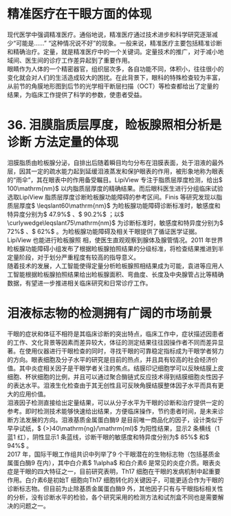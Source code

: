 # 精准医疗在干眼方面的体现  
现代医学中强调精准医疗。通俗地说，精准医疗通过技术进步和科学研究逐渐减少“可能是……” “这种情况说不好”的现象。一般来说，精准医疗主要包括精准诊断和精确治疗。定量，就是精准医疗中的一个关键词。定量技术的推广，对于减小地域间、医生间的诊疗工作差异起到了重要作用。  
眼睛作为人体的一个精密器官，组织层次多，各自功能不同，体积小，往往很小的变化就会对人们的生活造成较大的困扰。在此背景下，眼科的特殊检查较为丰富，从前节的角膜地形图到后节的光学相干断层扫描（OCT）等检查都给出了定量的结果，为临床工作提供了科学的参数，使患者受益。  
# 36. 泪膜脂质层厚度，睑板腺照相分析是诊断 方法定量的体现  
泪膜脂质由睑板腺分泌，自排出后随着瞬目均匀分布在泪膜表面，处于泪液的最外层，因其一定的疏水能力起到延缓泪液蒸发和保护眼表的作用，被形象地称为眼表的“雨伞”，其在眼表中的作用备受瞩目。LipiView 专注于脂质层厚度检测，给出$ 100\mathrm{nm}$     以内脂质层厚度的精确结果。而后眼科医生进行分组临床试验选取LipiView 脂质层厚度诊断睑板腺功能障碍的参考区间。Finis 等研究发现以脂质层厚度$ \leqslant60\mathrm{nm}$     为睑板腺功能障碍诊断标准时，敏感度和特异度分别为$ 47.9\%$ 、$ 90.2\%$ ；以$ \curlywedge\leqslant75\mathrm{nm}$     为诊断标准时，敏感度和特异度分别为$ 72\%$ 、$ 62\%$ 。为睑板腺功能障碍及相关干眼提供了循证医学证据。 LipiView  也能进行睑板腺照 相，使医生直观观察到腺体及腺管情况。2011 年世界睑板腺功能障碍小组发布了根据睑板腺拍照结果的分级标准，将检查结果推进到半定量阶段，对于划分严重程度有较高的指导意义。  
随着技术的发展，人工智能使得定量分析睑板腺照相结果成为可能，袁进等应用人工智能根据睑板腺拍照结果给出睑板腺面积、弯曲度、长度及中央腺管占比等精确数据，有望进一步推进相关临床研究和日常诊疗工作。  
#  泪液标志物的检测拥有广阔的市场前景  
干眼的症状和体征不相符是其临床诊断的突出特点，临床工作中，症状描述因患者的工作、文化背景等因素而差异较大，体征的测定结果往往因操作者不同而差异显著。在使用仪器进行干眼检查的同时，寻找干眼的可靠稳定指标成为干眼学者努力的方向。眼表细胞及分子水平的研究是目前的热点，并且具有较高的社会经济价值。其中炎症相关因子是干眼学者关注的焦点。结膜印记细胞学可以反映结膜上皮细胞、杯状细胞的比例，并且可以通过聚合酶链式反应技术得到结膜细胞炎性因子的表达水平。泪液生化检查由于其无创性且可反映角膜结膜整体因子水平而具有更大的应用价值。  
泪液因子检测直接给出定量结果，可以从分子水平为干眼的诊断和治疗提供一定的参考。即时检测技术能够快速给出结果，方便临床操作，节约患者时间，是未来诊断方法发展的方向。泪液基质金属蛋白酶9 是目前唯一商品化的因子，设计类似于早孕试纸，$ {>}40\mathrm{ng}/\mathrm{ml}$     为阳性结果，显示2 条横线（1 蓝1 红），阴性显示1 条蓝线，诊断干眼的敏感度和特异度分别为$ 85\%$  和$ 94\%$ 。  
2017 年，国际干眼工作组共识中列举了9 个干眼潜在的生物标志物（包括基质金属蛋白酶9 在内），其中白介素$ 1\alpha$  和白介素6 是常见的炎症介质。眼表炎症是干眼的四大特征之一，目前研究表明，Th17 细胞在干眼的发病机制中起重要作用。白介素6是初始T 细胞向Th17 细胞转化的关键因子，可能更适合作为干眼的诊断标志物。但目前为止除基质金属蛋白酶9 外，其他因子只有与干眼指标相关性的分析，没有诊断水平的检验，各个研究采用的检测方法和试剂盒不同也是需要解决的问题之一。  
